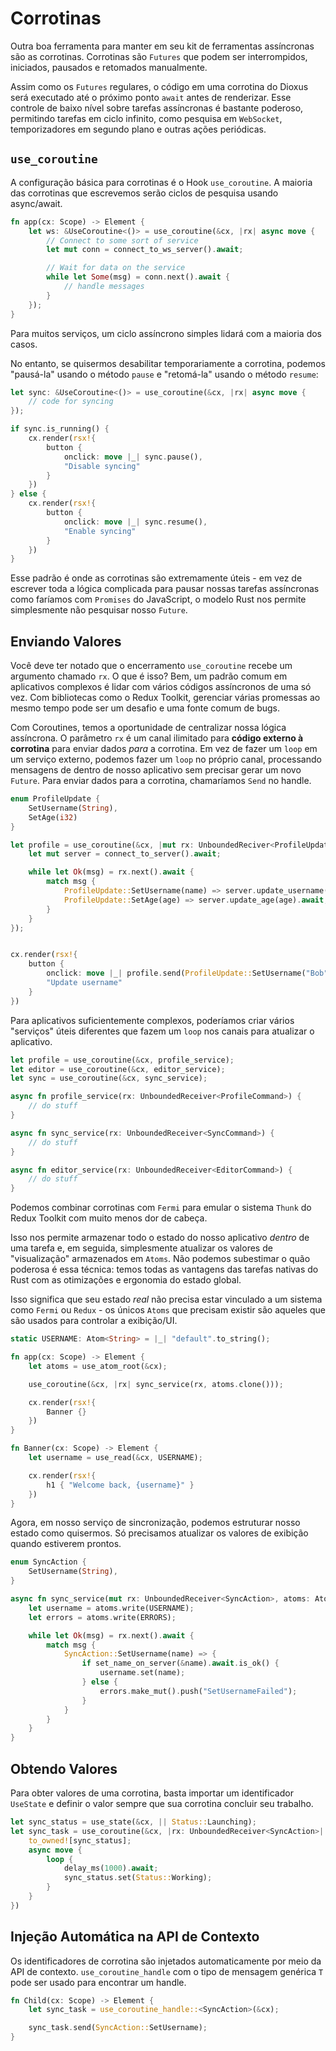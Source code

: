 # Corrotinas

Outra boa ferramenta para manter em seu kit de ferramentas assíncronas são as corrotinas. Corrotinas são `Futures` que podem ser interrompidos, iniciados, pausados e retomados manualmente.

Assim como os `Futures` regulares, o código em uma corrotina do Dioxus será executado até o próximo ponto `await` antes de renderizar. Esse controle de baixo nível sobre tarefas assíncronas é bastante poderoso, permitindo tarefas em ciclo infinito, como pesquisa em `WebSocket`, temporizadores em segundo plano e outras ações periódicas.

## `use_coroutine`

A configuração básica para corrotinas é o Hook `use_coroutine`. A maioria das corrotinas que escrevemos serão ciclos de pesquisa usando async/await.

```rust
fn app(cx: Scope) -> Element {
    let ws: &UseCoroutine<()> = use_coroutine(&cx, |rx| async move {
        // Connect to some sort of service
        let mut conn = connect_to_ws_server().await;

        // Wait for data on the service
        while let Some(msg) = conn.next().await {
            // handle messages
        }
    });
}
```

Para muitos serviços, um ciclo assíncrono simples lidará com a maioria dos casos.

No entanto, se quisermos desabilitar temporariamente a corrotina, podemos "pausá-la" usando o método `pause` e "retomá-la" usando o método `resume`:

```rust
let sync: &UseCoroutine<()> = use_coroutine(&cx, |rx| async move {
    // code for syncing
});

if sync.is_running() {
    cx.render(rsx!{
        button {
            onclick: move |_| sync.pause(),
            "Disable syncing"
        }
    })
} else {
    cx.render(rsx!{
        button {
            onclick: move |_| sync.resume(),
            "Enable syncing"
        }
    })
}
```

Esse padrão é onde as corrotinas são extremamente úteis - em vez de escrever toda a lógica complicada para pausar nossas tarefas assíncronas como faríamos com `Promises` do JavaScript, o modelo Rust nos permite simplesmente não pesquisar nosso `Future`.

## Enviando Valores

Você deve ter notado que o encerramento `use_coroutine` recebe um argumento chamado `rx`. O que é isso? Bem, um padrão comum em aplicativos complexos é lidar com vários códigos assíncronos de uma só vez. Com bibliotecas como o Redux Toolkit, gerenciar várias promessas ao mesmo tempo pode ser um desafio e uma fonte comum de bugs.

Com Coroutines, temos a oportunidade de centralizar nossa lógica assíncrona. O parâmetro `rx` é um canal ilimitado para **código externo à corrotina** para enviar dados _para_ a corrotina. Em vez de fazer um `loop` em um serviço externo, podemos fazer um `loop` no próprio canal, processando mensagens de dentro de nosso aplicativo sem precisar gerar um novo `Future`. Para enviar dados para a corrotina, chamaríamos `Send` no handle.

```rust
enum ProfileUpdate {
    SetUsername(String),
    SetAge(i32)
}

let profile = use_coroutine(&cx, |mut rx: UnboundedReciver<ProfileUpdate>| async move {
    let mut server = connect_to_server().await;

    while let Ok(msg) = rx.next().await {
        match msg {
            ProfileUpdate::SetUsername(name) => server.update_username(name).await,
            ProfileUpdate::SetAge(age) => server.update_age(age).await,
        }
    }
});


cx.render(rsx!{
    button {
        onclick: move |_| profile.send(ProfileUpdate::SetUsername("Bob".to_string())),
        "Update username"
    }
})
```

Para aplicativos suficientemente complexos, poderíamos criar vários "serviços" úteis diferentes que fazem um `loop` nos canais para atualizar o aplicativo.

```rust
let profile = use_coroutine(&cx, profile_service);
let editor = use_coroutine(&cx, editor_service);
let sync = use_coroutine(&cx, sync_service);

async fn profile_service(rx: UnboundedReceiver<ProfileCommand>) {
    // do stuff
}

async fn sync_service(rx: UnboundedReceiver<SyncCommand>) {
    // do stuff
}

async fn editor_service(rx: UnboundedReceiver<EditorCommand>) {
    // do stuff
}
```

Podemos combinar corrotinas com `Fermi` para emular o sistema `Thunk` do Redux Toolkit com muito menos dor de cabeça.

Isso nos permite armazenar todo o estado do nosso aplicativo _dentro_ de uma tarefa e, em seguida, simplesmente atualizar os valores de "visualização" armazenados em `Atoms`. Não podemos subestimar o quão poderosa é essa técnica: temos todas as vantagens das tarefas nativas do Rust com as otimizações e ergonomia do estado global.

Isso significa que seu estado _real_ não precisa estar vinculado a um sistema como `Fermi` ou `Redux` - os únicos `Atoms` que precisam existir são aqueles que são usados para controlar a exibição/UI.

```rust
static USERNAME: Atom<String> = |_| "default".to_string();

fn app(cx: Scope) -> Element {
    let atoms = use_atom_root(&cx);

    use_coroutine(&cx, |rx| sync_service(rx, atoms.clone()));

    cx.render(rsx!{
        Banner {}
    })
}

fn Banner(cx: Scope) -> Element {
    let username = use_read(&cx, USERNAME);

    cx.render(rsx!{
        h1 { "Welcome back, {username}" }
    })
}
```

Agora, em nosso serviço de sincronização, podemos estruturar nosso estado como quisermos. Só precisamos atualizar os valores de exibição quando estiverem prontos.

```rust
enum SyncAction {
    SetUsername(String),
}

async fn sync_service(mut rx: UnboundedReceiver<SyncAction>, atoms: AtomRoot) {
    let username = atoms.write(USERNAME);
    let errors = atoms.write(ERRORS);

    while let Ok(msg) = rx.next().await {
        match msg {
            SyncAction::SetUsername(name) => {
                if set_name_on_server(&name).await.is_ok() {
                    username.set(name);
                } else {
                    errors.make_mut().push("SetUsernameFailed");
                }
            }
        }
    }
}
```

## Obtendo Valores

Para obter valores de uma corrotina, basta importar um identificador `UseState` e definir o valor sempre que sua corrotina concluir seu trabalho.

```rust
let sync_status = use_state(&cx, || Status::Launching);
let sync_task = use_coroutine(&cx, |rx: UnboundedReceiver<SyncAction>| {
    to_owned![sync_status];
    async move {
        loop {
            delay_ms(1000).await;
            sync_status.set(Status::Working);
        }
    }
})
```

## Injeção Automática na API de Contexto

Os identificadores de corrotina são injetados automaticamente por meio da API de contexto. `use_coroutine_handle` com o tipo de mensagem genérica `T` pode ser usado para encontrar um handle.

```rust
fn Child(cx: Scope) -> Element {
    let sync_task = use_coroutine_handle::<SyncAction>(&cx);

    sync_task.send(SyncAction::SetUsername);
}
```
